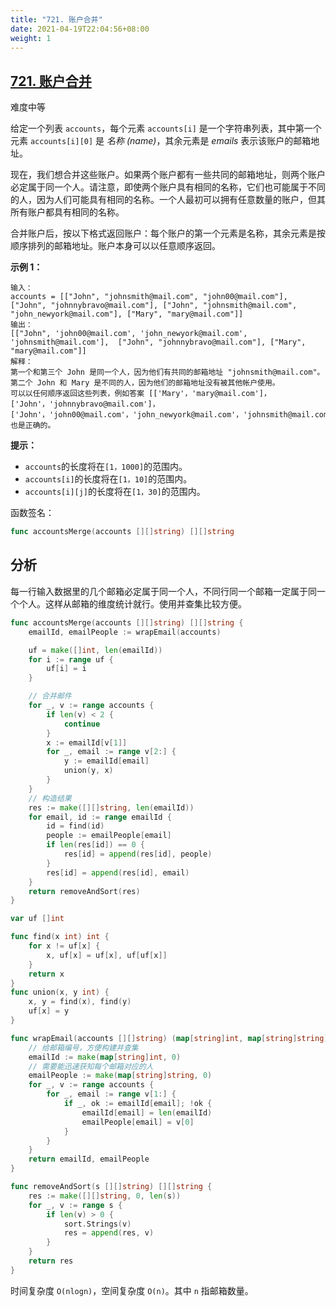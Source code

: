 ```yaml
---
title: "721. 账户合并"
date: 2021-04-19T22:04:56+08:00
weight: 1
---
```


## [721. 账户合并](https://leetcode-cn.com/problems/accounts-merge/)

难度中等

给定一个列表 `accounts`，每个元素 `accounts[i]` 是一个字符串列表，其中第一个元素 `accounts[i][0]` 是 *名称 (name)*，其余元素是 *emails* 表示该账户的邮箱地址。

现在，我们想合并这些账户。如果两个账户都有一些共同的邮箱地址，则两个账户必定属于同一个人。请注意，即使两个账户具有相同的名称，它们也可能属于不同的人，因为人们可能具有相同的名称。一个人最初可以拥有任意数量的账户，但其所有账户都具有相同的名称。

合并账户后，按以下格式返回账户：每个账户的第一个元素是名称，其余元素是按顺序排列的邮箱地址。账户本身可以以任意顺序返回。

 

**示例 1：**

```
输入：
accounts = [["John", "johnsmith@mail.com", "john00@mail.com"], ["John", "johnnybravo@mail.com"], ["John", "johnsmith@mail.com", "john_newyork@mail.com"], ["Mary", "mary@mail.com"]]
输出：
[["John", 'john00@mail.com', 'john_newyork@mail.com', 'johnsmith@mail.com'],  ["John", "johnnybravo@mail.com"], ["Mary", "mary@mail.com"]]
解释：
第一个和第三个 John 是同一个人，因为他们有共同的邮箱地址 "johnsmith@mail.com"。 
第二个 John 和 Mary 是不同的人，因为他们的邮箱地址没有被其他帐户使用。
可以以任何顺序返回这些列表，例如答案 [['Mary'，'mary@mail.com']，['John'，'johnnybravo@mail.com']，
['John'，'john00@mail.com'，'john_newyork@mail.com'，'johnsmith@mail.com']] 也是正确的。
```

 

**提示：**

- `accounts`的长度将在`[1，1000]`的范围内。
- `accounts[i]`的长度将在`[1，10]`的范围内。
- `accounts[i][j]`的长度将在`[1，30]`的范围内。

函数签名：

```go
func accountsMerge(accounts [][]string) [][]string
```

## 分析

每一行输入数据里的几个邮箱必定属于同一个人，不同行同一个邮箱一定属于同一个个人。这样从邮箱的维度统计就行。使用并查集比较方便。

```go
func accountsMerge(accounts [][]string) [][]string {
	emailId, emailPeople := wrapEmail(accounts)

	uf = make([]int, len(emailId))
	for i := range uf {
		uf[i] = i
	}

	// 合并邮件
	for _, v := range accounts {
		if len(v) < 2 {
			continue
		}
		x := emailId[v[1]]
		for _, email := range v[2:] {
			y := emailId[email]
			union(y, x)
		}
	}
	// 构造结果
	res := make([][]string, len(emailId))
	for email, id := range emailId {
		id = find(id)
		people := emailPeople[email]
		if len(res[id]) == 0 {
			res[id] = append(res[id], people)
		}
		res[id] = append(res[id], email)
	}
	return removeAndSort(res)
}

var uf []int

func find(x int) int {
	for x != uf[x] {
		x, uf[x] = uf[x], uf[uf[x]]
	}
	return x
}
func union(x, y int) {
	x, y = find(x), find(y)
	uf[x] = y
}

func wrapEmail(accounts [][]string) (map[string]int, map[string]string) {
	// 给邮箱编号，方便构建并查集
	emailId := make(map[string]int, 0)
	// 需要能迅速获知每个邮箱对应的人
	emailPeople := make(map[string]string, 0)
	for _, v := range accounts {
		for _, email := range v[1:] {
			if _, ok := emailId[email]; !ok {
				emailId[email] = len(emailId)
				emailPeople[email] = v[0]
			}
		}
	}
	return emailId, emailPeople
}

func removeAndSort(s [][]string) [][]string {
	res := make([][]string, 0, len(s))
	for _, v := range s {
		if len(v) > 0 {
			sort.Strings(v)
			res = append(res, v)
		}
	}
	return res
}
```

时间复杂度 `O(nlogn)`，空间复杂度 `O(n)`。其中 `n` 指邮箱数量。

